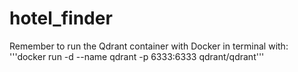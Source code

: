 # hotel_finder

Remember to run the Qdrant container with Docker in terminal with:
'''docker run -d --name qdrant -p 6333:6333 qdrant/qdrant'''
